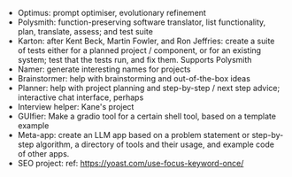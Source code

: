 - Optimus: prompt optimiser, evolutionary refinement
- Polysmith: function-preserving software translator, list functionality, plan, translate, assess; and test suite
- Karton: after Kent Beck, Martin Fowler, and Ron Jeffries: create a suite of tests either for a planned project / component, or for an existing system; test that the tests run, and fix them. Supports Polysmith
- Namer: generate interesting names for projects
- Brainstormer: help with brainstorming and out-of-the-box ideas
- Planner: help with project planning and step-by-step / next step advice; interactive chat interface, perhaps
- Interview helper: Kane's project
- GUIfier: Make a gradio tool for a certain shell tool, based on a template example
- Meta-app: create an LLM app based on a problem statement or step-by-step algorithm, a directory of tools and their usage, and example code of other apps.
- SEO project: ref: https://yoast.com/use-focus-keyword-once/
